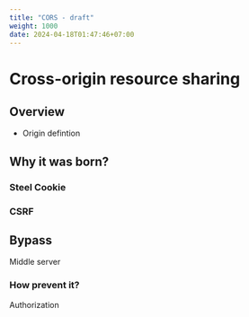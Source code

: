 ```yaml
---
title: "CORS - draft"
weight: 1000
date: 2024-04-18T01:47:46+07:00
---
```


# Cross-origin resource sharing

## Overview

- Origin defintion

## Why it was born?

### Steel Cookie

### CSRF

## Bypass

Middle server

### How prevent it?

Authorization
